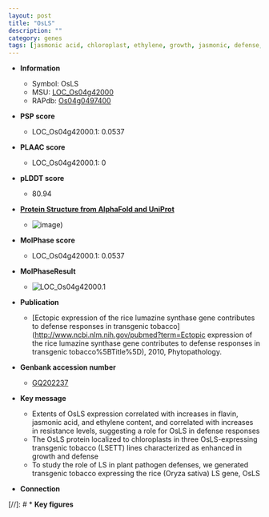 ```yaml
---
layout: post
title: "OsLS"
description: ""
category: genes
tags: [jasmonic acid, chloroplast, ethylene, growth, jasmonic, defense, defense response]
---
```


* **Information**  
    + Symbol: OsLS  
    + MSU: [LOC_Os04g42000](http://rice.plantbiology.msu.edu/cgi-bin/ORF_infopage.cgi?orf=LOC_Os04g42000)  
    + RAPdb: [Os04g0497400](http://rapdb.dna.affrc.go.jp/viewer/gbrowse_details/irgsp1?name=Os04g0497400)  

* **PSP score**  
    + LOC_Os04g42000.1: 0.0537 

* **PLAAC score**  
    + LOC_Os04g42000.1: 0 

* **pLDDT score**
    + 80.94

* **[Protein Structure from AlphaFold and UniProt](https://www.uniprot.org/uniprotkb/Q7XUK6/entry#structure)**
    + ![image](https://ricepsp.github.io/images/Q7/AF-Q7XUK6-F1.png))

* **MolPhase score**
    + LOC_Os04g42000.1: 0.0537

* **MolPhaseResult**
    + ![LOC_Os04g42000.1](https://ricepsp.github.io/pictures/LOC_Os04g/LOC_Os04g42000.1.png)

* **Publication**  
    + [Ectopic expression of the rice lumazine synthase gene contributes to defense responses in transgenic tobacco](http://www.ncbi.nlm.nih.gov/pubmed?term=Ectopic expression of the rice lumazine synthase gene contributes to defense responses in transgenic tobacco%5BTitle%5D), 2010, Phytopathology.

* **Genbank accession number**  
    + [GQ202237](http://www.ncbi.nlm.nih.gov/nuccore/GQ202237)

* **Key message**  
    + Extents of OsLS expression correlated with increases in flavin, jasmonic acid, and ethylene content, and correlated with increases in resistance levels, suggesting a role for OsLS in defense responses
    + The OsLS protein localized to chloroplasts in three OsLS-expressing transgenic tobacco (LSETT) lines characterized as enhanced in growth and defense
    + To study the role of LS in plant pathogen defenses, we generated transgenic tobacco expressing the rice (Oryza sativa) LS gene, OsLS

* **Connection**  

[//]: # * **Key figures**  


